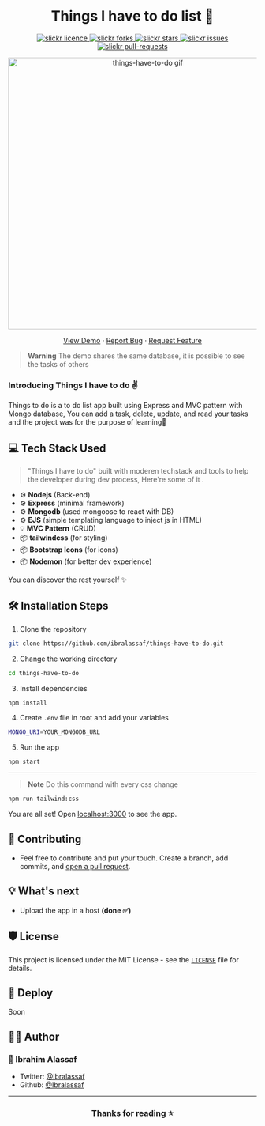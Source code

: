 <p align="center">

</p>
<h1 align="center">Things I have to do list 📝</h1>

<p align="center">
<a href="https://github.com/ibralassaf/things-have-to-do/blob/master/LICENSE" target="blank">
<img src="https://img.shields.io/github/license/saviomartin/slickr?style=flat-square" alt="slickr licence" />
</a>
<a href="https://github.com/ibralassaf/things-have-to-do/fork" target="blank">
<img src="https://img.shields.io/github/forks/ibralassaf/things-have-to-do?style=flat-square" alt="slickr forks"/>
</a>
<a href="https://github.com/ibralassaf/things-have-to-do/stargazers" target="blank">
<img src="https://img.shields.io/github/stars/ibralassaf/things-have-to-do?style=flat-square" alt="slickr stars"/>
</a>
<a href="https://github.com/ibralassaf/things-have-to-do/issues" target="blank">
<img src="https://img.shields.io/github/issues/ibralassaf/things-have-to-do?style=flat-square" alt="slickr issues"/>
</a>
<a href="https://github.com/ibralassaf/things-have-to-do/pulls" target="blank">
<img src="https://img.shields.io/github/issues-pr/ibralassaf/things-have-to-do?style=flat-square" alt="slickr pull-requests"/>
</a>


</p>

<p align="center"><img src="https://i.imgur.com/DuQCEuc.gif" alt="things-have-to-do gif" width="550" /></p>

<p align="center">
    <a href="https://todo.ibas.dev/">View Demo</a>
    ·
    <a href="https://github.com/ibralassaf/things-have-to-do/issues/new/choose">Report Bug</a>
    ·
    <a href="https://github.com/ibralassaf/things-have-to-do/issues/new/choose">Request Feature</a>
</p>

>**Warning**
>The demo shares the same database, it is possible to see the tasks of others

### Introducing Things I have to do ✌️

Things to do is a to do list app built using Express and MVC pattern with Mongo database, You can add a task, delete, update, and read your tasks and the project was for the purpose of learning🤟

## 💻 Tech Stack Used

> "Things I have to do" built with moderen techstack and tools to help the developer during dev process, Here're some of it .

- ⚙️ **Nodejs** (Back-end)
- ⚙️ **Express** (minimal framework)
- ⚙️ **Mongodb** (used mongoose to react with DB)
- ⚙️ **EJS** (simple templating language to inject js in HTML)
- 💡 **MVC Pattern** (CRUD)
- 📦 **tailwindcss** (for styling)
- 📦 **Bootstrap Icons** (for icons)
- 📦 **Nodemon** (for better dev experience)



You can discover the rest yourself ✨️

## 🛠️ Installation Steps

1. Clone the repository

```bash
git clone https://github.com/ibralassaf/things-have-to-do.git
```

2. Change the working directory

```bash
cd things-have-to-do
```

3. Install dependencies

```bash
npm install
```

4. Create `.env` file in root and add your variables

```bash
MONGO_URI=YOUR_MONGODB_URL
```

5. Run the app

```bash
npm start
```
----
>**Note**
>Do this command with every css change

```bash
npm run tailwind:css
```

You are all set! Open [localhost:3000](http://localhost:3000/) to see the app.

## 🍰 Contributing

- Feel free to contribute and put your touch. Create a branch, add commits, and [open a pull request](https://github.com/ibralassaf/things-have-to-do/compare).


## 💡 What's next


- Upload the app in a host **(done ✅)**


## 🛡️ License

This project is licensed under the MIT License - see the [`LICENSE`](LICENSE) file for details.

## 🦄 Deploy

Soon

## 👨‍💻 Author

### 👤 Ibrahim Alassaf

- Twitter: [@Ibralassaf](https://twitter.com/Ibralassaf)
- Github: [@Ibralassaf](https://github.com/Ibralassaf)


---

<h3 align="center">
Thanks for reading ⭐️
</h3>
